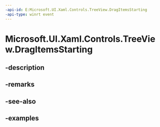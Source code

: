 ```yaml
---
-api-id: E:Microsoft.UI.Xaml.Controls.TreeView.DragItemsStarting
-api-type: winrt event
---
```


<!-- Event syntax.
public event TypedEventHandler DragItemsStarting<TreeView, TreeViewDragItemsStartingEventArgs>
-->

# Microsoft.UI.Xaml.Controls.TreeView.DragItemsStarting

## -description

## -remarks

## -see-also

## -examples

